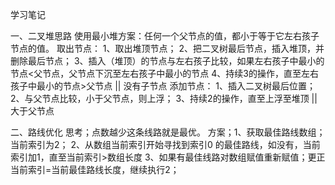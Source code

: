 学习笔记
	
一、二叉堆思路
使用最小堆方案：任何一个父节点的值，都小于等于它左右孩子节点的值。
取出节点： 1、取出堆顶节点；
			2、把二叉树最后节点，插入堆顶，并删除最后节点；
			3、插入（堆顶）的节点与左右孩子比较，如果左右孩子中最小的节点<父节点，父节点下沉至左右孩子中最小的节点
			4、持续3的操作，直至左右孩子中最小的节点>父节点 || 没有子节点
添加节点： 1、插入二叉树最后位置；
			2、与父节点比较，小于父节点，则上浮；
			3、持续2的操作，直至上浮至堆顶 || 大于父节点
			
二、路线优化
	思考；点数越少这条线路就是最优。
	方案；1、获取最佳路线数组；当前索引为2；
			2、从数组当前索引开始寻找到索引0 的最佳路线，如没有，当前索引加1，直至当前索引>数组长度 
			3、如果有最佳线路对数组赋值重新赋值；更正当前索引=当前最佳路线长度，继续执行2；